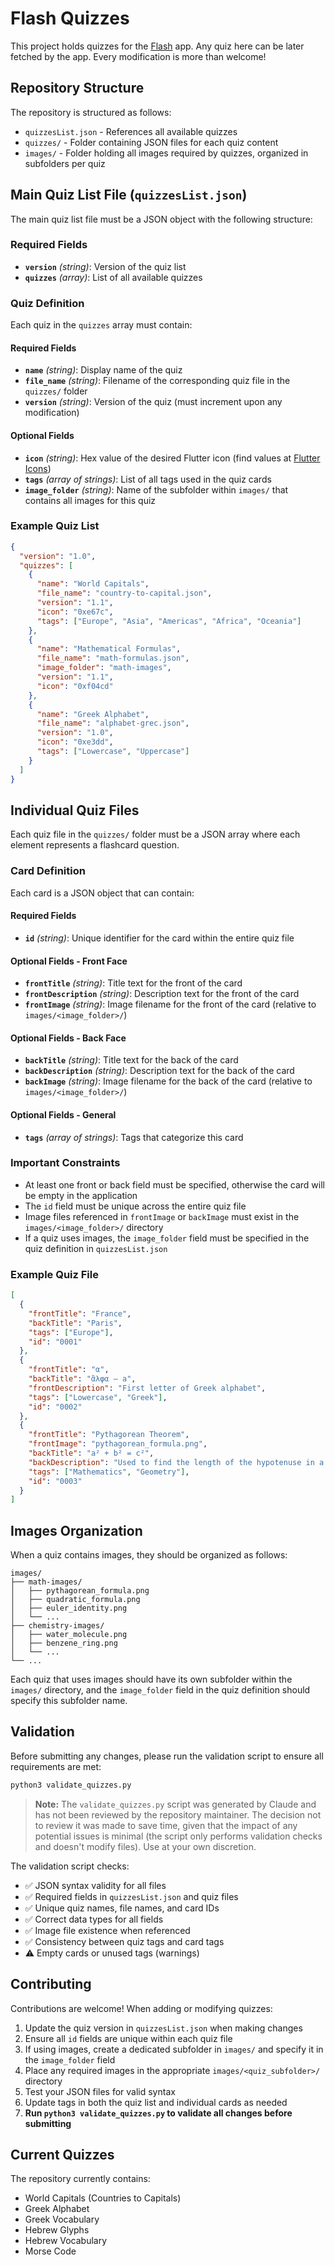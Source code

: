 # Flash Quizzes

This project holds quizzes for the [Flash](https://github.com/caillouc/flash) app. Any quiz here can be later fetched by the app. Every modification is more than welcome!

## Repository Structure

The repository is structured as follows:

- `quizzesList.json` - References all available quizzes
- `quizzes/` - Folder containing JSON files for each quiz content
- `images/` - Folder holding all images required by quizzes, organized in subfolders per quiz

## Main Quiz List File (`quizzesList.json`)

The main quiz list file must be a JSON object with the following structure:

### Required Fields
- **`version`** *(string)*: Version of the quiz list
- **`quizzes`** *(array)*: List of all available quizzes

### Quiz Definition

Each quiz in the `quizzes` array must contain:

#### Required Fields
- **`name`** *(string)*: Display name of the quiz
- **`file_name`** *(string)*: Filename of the corresponding quiz file in the `quizzes/` folder
- **`version`** *(string)*: Version of the quiz (must increment upon any modification)

#### Optional Fields
- **`icon`** *(string)*: Hex value of the desired Flutter icon (find values at [Flutter Icons](https://api.flutter.dev/flutter/material/Icons-class.html))
- **`tags`** *(array of strings)*: List of all tags used in the quiz cards
- **`image_folder`** *(string)*: Name of the subfolder within `images/` that contains all images for this quiz

### Example Quiz List
```json
{
  "version": "1.0",
  "quizzes": [
    {
      "name": "World Capitals",
      "file_name": "country-to-capital.json",
      "version": "1.1",
      "icon": "0xe67c",
      "tags": ["Europe", "Asia", "Americas", "Africa", "Oceania"]
    },
    {
      "name": "Mathematical Formulas",
      "file_name": "math-formulas.json",
      "image_folder": "math-images",
      "version": "1.1",
      "icon": "0xf04cd"
    },
    {
      "name": "Greek Alphabet",
      "file_name": "alphabet-grec.json",
      "version": "1.0",
      "icon": "0xe3dd",
      "tags": ["Lowercase", "Uppercase"]
    }
  ]
}
```

## Individual Quiz Files

Each quiz file in the `quizzes/` folder must be a JSON array where each element represents a flashcard question.

### Card Definition

Each card is a JSON object that can contain:

#### Required Fields
- **`id`** *(string)*: Unique identifier for the card within the entire quiz file

#### Optional Fields - Front Face
- **`frontTitle`** *(string)*: Title text for the front of the card
- **`frontDescription`** *(string)*: Description text for the front of the card
- **`frontImage`** *(string)*: Image filename for the front of the card (relative to `images/<image_folder>/`)

#### Optional Fields - Back Face
- **`backTitle`** *(string)*: Title text for the back of the card
- **`backDescription`** *(string)*: Description text for the back of the card
- **`backImage`** *(string)*: Image filename for the back of the card (relative to `images/<image_folder>/`)

#### Optional Fields - General
- **`tags`** *(array of strings)*: Tags that categorize this card

### Important Constraints
- At least one front or back field must be specified, otherwise the card will be empty in the application
- The `id` field must be unique across the entire quiz file
- Image files referenced in `frontImage` or `backImage` must exist in the `images/<image_folder>/` directory
- If a quiz uses images, the `image_folder` field must be specified in the quiz definition in `quizzesList.json`

### Example Quiz File
```json
[
  {
    "frontTitle": "France",
    "backTitle": "Paris",
    "tags": ["Europe"],
    "id": "0001"
  },
  {
    "frontTitle": "α",
    "backTitle": "ἂλφα – a",
    "frontDescription": "First letter of Greek alphabet",
    "tags": ["Lowercase", "Greek"],
    "id": "0002"
  },
  {
    "frontTitle": "Pythagorean Theorem",
    "frontImage": "pythagorean_formula.png",
    "backTitle": "a² + b² = c²",
    "backDescription": "Used to find the length of the hypotenuse in a right triangle",
    "tags": ["Mathematics", "Geometry"],
    "id": "0003"
  }
]
```

## Images Organization

When a quiz contains images, they should be organized as follows:

```
images/
├── math-images/
│   ├── pythagorean_formula.png
│   ├── quadratic_formula.png
│   ├── euler_identity.png
│   └── ...
├── chemistry-images/
│   ├── water_molecule.png
│   ├── benzene_ring.png
│   └── ...
└── ...
```

Each quiz that uses images should have its own subfolder within the `images/` directory, and the `image_folder` field in the quiz definition should specify this subfolder name.

## Validation

Before submitting any changes, please run the validation script to ensure all requirements are met:

```bash
python3 validate_quizzes.py
```

> **Note:** The `validate_quizzes.py` script was generated by Claude and has not been reviewed by the repository maintainer. The decision not to review it was made to save time, given that the impact of any potential issues is minimal (the script only performs validation checks and doesn't modify files). Use at your own discretion.

The validation script checks:
- ✅ JSON syntax validity for all files
- ✅ Required fields in `quizzesList.json` and quiz files
- ✅ Unique quiz names, file names, and card IDs
- ✅ Correct data types for all fields
- ✅ Image file existence when referenced
- ✅ Consistency between quiz tags and card tags
- ⚠️ Empty cards or unused tags (warnings)

## Contributing

Contributions are welcome! When adding or modifying quizzes:

1. Update the quiz version in `quizzesList.json` when making changes
2. Ensure all `id` fields are unique within each quiz file
3. If using images, create a dedicated subfolder in `images/` and specify it in the `image_folder` field
4. Place any required images in the appropriate `images/<quiz_subfolder>/` directory
5. Test your JSON files for valid syntax
6. Update tags in both the quiz list and individual cards as needed
7. **Run `python3 validate_quizzes.py` to validate all changes before submitting**

## Current Quizzes

The repository currently contains:
- World Capitals (Countries to Capitals)
- Greek Alphabet
- Greek Vocabulary
- Hebrew Glyphs
- Hebrew Vocabulary
- Morse Code


